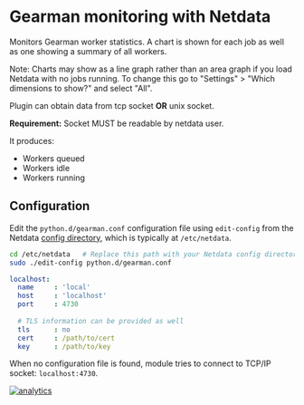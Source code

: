 <!--
title: "Gearman monitoring with Netdata"
custom_edit_url: https://github.com/netdata/netdata/edit/master/collectors/python.d.plugin/gearman/README.md
sidebar_label: "Gearman"
-->

# Gearman monitoring with Netdata

Monitors Gearman worker statistics. A chart is shown for each job as well as one showing a summary of all workers.

Note: Charts may show as a line graph rather than an area 
graph if you load Netdata with no jobs running. To change 
this go to "Settings" > "Which dimensions to show?" and 
select "All".

Plugin can obtain data from tcp socket **OR** unix socket.

**Requirement:**
Socket MUST be readable by netdata user.

It produces:

 * Workers queued
 * Workers idle
 * Workers running

## Configuration

Edit the `python.d/gearman.conf` configuration file using `edit-config` from the Netdata [config
directory](/docs/configure/nodes.md), which is typically at `/etc/netdata`.

```bash
cd /etc/netdata   # Replace this path with your Netdata config directory, if different
sudo ./edit-config python.d/gearman.conf
```

```yaml
localhost:
  name     : 'local'
  host     : 'localhost'
  port     : 4730
  
  # TLS information can be provided as well
  tls      : no
  cert     : /path/to/cert
  key      : /path/to/key
```

When no configuration file is found, module tries to connect to TCP/IP socket: `localhost:4730`.

[![analytics](https://www.google-analytics.com/collect?v=1&aip=1&t=pageview&_s=1&ds=github&dr=https%3A%2F%2Fgithub.com%2Fnetdata%2Fnetdata&dl=https%3A%2F%2Fmy-netdata.io%2Fgithub%2Fcollectors%2Fpython.d.plugin%2Fgearman%2FREADME&_u=MAC~&cid=5792dfd7-8dc4-476b-af31-da2fdb9f93d2&tid=UA-64295674-3)]()
